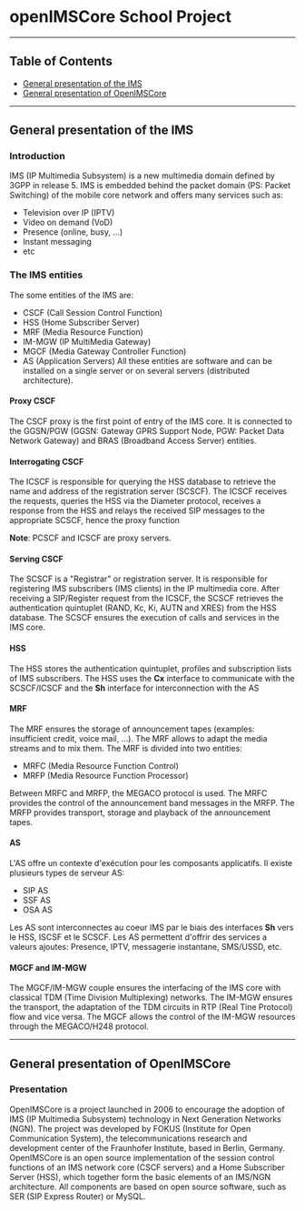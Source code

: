 # openIMSCore School Project
---
## Table of Contents

- [General presentation of the IMS](#general-presentation-of-the-ims)
- [General presentation of OpenIMSCore](#general-presentation-of-openimscore)
---
## General presentation of the IMS

### Introduction
  IMS (IP Multimedia Subsystem) is a new multimedia domain defined by 3GPP in release 5. IMS is embedded behind the packet domain (PS: Packet Switching) of the mobile core network and offers many services such as: 

- Television over IP (IPTV)
- Video on demand (VoD)
- Presence (online, busy, ...)
- Instant messaging
- etc

### The IMS entities
The some entities of the IMS are:

- CSCF (Call Session Control Function)
- HSS (Home Subscriber Server)
- MRF (Media Resource Function)
- IM-MGW (IP MultiMedia Gateway)
- MGCF (Media Gateway Controller Function)
- AS (Application Servers)
All these entities are software and can be installed on a single server or on several servers (distributed architecture). 
	
#### Proxy CSCF
  The CSCF proxy is the first point of entry of the IMS core. It is connected to the GGSN/PGW (GGSN: Gateway GPRS Support Node, PGW: Packet Data Network Gateway) and BRAS (Broadband Access Server) entities. 
  
#### Interrogating CSCF 
  The ICSCF is responsible for querying the HSS database to retrieve the name and address of the registration server (SCSCF). The ICSCF receives the requests, queries the HSS via the Diameter protocol, receives a response from the HSS and relays the received SIP messages to the appropriate SCSCF, hence the proxy function

**Note**: PCSCF and ICSCF are proxy servers. 

#### Serving CSCF 
The SCSCF is a "Registrar" or registration server. It is responsible for registering IMS subscribers (IMS clients) in the IP multimedia core. After receiving a SIP/Register request from the ICSCF, the SCSCF retrieves the authentication quintuplet (RAND, Kc, Ki, AUTN and XRES) from the HSS database.
The SCSCF ensures the execution of calls and services in the IMS core.  

#### HSS 
The HSS stores the authentication quintuplet, profiles and subscription lists of IMS subscribers. 
The HSS uses the **Cx** interface to communicate with the SCSCF/ICSCF and the **Sh** interface for interconnection with the AS

#### MRF
The MRF ensures the storage of announcement tapes (examples: insufficient credit, voice mail, ...). The MRF allows to adapt the media streams and to mix them.
The MRF is divided into two entities:

- MRFC (Media Resource Function Control)
- MRFP (Media Resource Function Processor)
	
Between MRFC and MRFP, the MEGACO protocol is used. 
The MRFC provides the control of the announcement band messages in the MRFP. The MRFP provides transport, storage and playback of the announcement tapes.

#### AS
 L'AS offre un contexte d'exécution pour les composants applicatifs. Il existe plusieurs types de serveur AS:
 
- SIP AS
- SSF AS
- OSA AS

Les AS sont interconnectes au coeur IMS par le biais des interfaces **Sh** vers le HSS, ISCSF et le SCSCF. Les AS permettent d'offrir des services a valeurs ajoutes: Presence, IPTV, messagerie instantane, SMS/USSD, etc. 

#### MGCF and IM-MGW
The MGCF/IM-MGW couple ensures the interfacing of the IMS core with classical TDM (Time Division Multiplexing) networks. 
The IM-MGW ensures the transport, the adaptation of the TDM circuits in RTP (Real Tine Protocol) flow and vice versa.
The MGCF allows the control of the IM-MGW resources through the MEGACO/H248 protocol.

---
## General presentation of OpenIMSCore
### Presentation
OpenIMSCore is a project launched in 2006 to encourage the adoption of IMS (IP Multimedia Subsystem) technology in Next Generation Networks (NGN). The project was developed by FOKUS (Institute for Open Communication System), the telecommunications research and development center of the Fraunhofer Institute, based in Berlin, Germany.  
OpenIMSCore is an open source implementation of the session control functions of an IMS network core (CSCF servers) and a Home Subscriber Server (HSS), which together form the basic elements of an IMS/NGN architecture. All components are based on open source software, such as SER (SIP Express Router) or MySQL.
